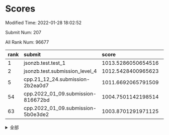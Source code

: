 # Scores

Modified Time: 2022-01-28 18:02:52

Submit Num: 207

All Rank Num: 96677

| rank |               submit               |       score        |       sigma        | pk_num |
| :--- | :--------------------------------- | :----------------- | :----------------- | :----- |
| 1    | jsonzb.test.test_1                 | 1013.5286050654516 | 0.8050798364884925 | 1871   |
| 2    | jsonzb.test.submission_level_4     | 1012.5428400965623 | 0.8012815083018815 | 1871   |
| 5    | cpp.21_12_24.submission-2b2ea0d7   | 1011.6692065791509 | 0.7645671321523616 | 1868   |
| 54   | cpp.2022_01_09.submission-816672bd | 1004.7501142198514 | 0.7145323562573215 | 1869   |
| 63   | cpp.2022_01_09.submission-5b0e3de2 | 1003.8701291971125 | 0.7136132080973431 | 1869   |


<details>
<summary>全部</summary>

| rank |                 submit                 |       score        |       sigma        | pk_num |
| :--- | :------------------------------------- | :----------------- | :----------------- | :----- |
| 1    | jsonzb.test.test_1                     | 1013.5286050654516 | 0.8050798364884925 | 1871   |
| 2    | jsonzb.test.submission_level_4         | 1012.5428400965623 | 0.8012815083018815 | 1871   |
| 3    | gobigger.level_3.submission_level_3_5  | 1011.907853533299  | 0.7748184376322217 | 1873   |
| 4    | gobigger.level_3.submission_level_3_13 | 1011.7443545514236 | 0.7656850997875948 | 1865   |
| 5    | cpp.21_12_24.submission-2b2ea0d7       | 1011.6692065791509 | 0.7645671321523616 | 1868   |
| 6    | gobigger.level_3.submission_level_3_9  | 1011.4887169713672 | 0.7752802300939896 | 1870   |
| 7    | gobigger.level_3.submission_level_3_25 | 1011.240487480012  | 0.7613591521245764 | 1867   |
| 8    | gobigger.level_3.submission_level_3_2  | 1010.9101096661742 | 0.7541770467010656 | 1867   |
| 9    | gobigger.level_3.submission_level_3_27 | 1010.8702573569964 | 0.7547568419025228 | 1871   |
| 10   | gobigger.level_3.submission_level_3_31 | 1010.8514808038328 | 0.7886452160058892 | 1869   |
| 11   | gobigger.level_3.submission_level_3_21 | 1010.7671838017455 | 0.7505166633096733 | 1863   |
| 12   | gobigger.level_3.submission_level_3_39 | 1010.6486270911806 | 0.7689355753963047 | 1867   |
| 13   | gobigger.level_3.submission_level_3_32 | 1010.4217867158698 | 0.770683758479699  | 1871   |
| 14   | gobigger.level_3.submission_level_3_0  | 1010.3734450375019 | 0.7550972004530762 | 1868   |
| 15   | gobigger.level_3.submission_level_3_8  | 1010.2738999684735 | 0.7494468299554121 | 1875   |
| 16   | gobigger.level_3.submission_level_3_6  | 1010.194878730707  | 0.7699130714605029 | 1872   |
| 17   | gobigger.level_3.submission_level_3_7  | 1010.1546942080655 | 0.7599044097161639 | 1859   |
| 18   | gobigger.level_3.submission_level_3_42 | 1010.0780618891868 | 0.7658045469588363 | 1865   |
| 19   | gobigger.level_3.submission_level_3_17 | 1010.0722421683533 | 0.7687177469731942 | 1868   |
| 20   | gobigger.level_3.submission_level_3_15 | 1010.0289356287757 | 0.7568678798700148 | 1871   |
| 21   | gobigger.level_3.submission_level_3_47 | 1009.9295467587785 | 0.7491714561929295 | 1871   |
| 22   | gobigger.level_3.submission_level_3_49 | 1009.9261535639338 | 0.7735580243180418 | 1869   |
| 23   | gobigger.level_3.submission_level_3_29 | 1009.8699853130813 | 0.7831440246721448 | 1868   |
| 24   | gobigger.level_3.submission_level_3_43 | 1009.8492261905575 | 0.7642461224363954 | 1871   |
| 25   | gobigger.level_3.submission_level_3_34 | 1009.7994236330123 | 0.7646302019418616 | 1871   |
| 26   | gobigger.level_3.submission_level_3_20 | 1009.7936691965994 | 0.7662532503490351 | 1870   |
| 27   | gobigger.level_3.submission_level_3_28 | 1009.7182548752564 | 0.7361937801431713 | 1865   |
| 28   | gobigger.level_3.submission_level_3_10 | 1009.7066860060497 | 0.7497497437904903 | 1866   |
| 29   | gobigger.level_3.submission_level_3_19 | 1009.6902624658902 | 0.7583771246629317 | 1868   |
| 30   | gobigger.level_3.submission_level_3_11 | 1009.6414168061233 | 0.7551770291084327 | 1873   |
| 31   | gobigger.level_3.submission_level_3_40 | 1009.6350272002453 | 0.7554820279227197 | 1868   |
| 32   | gobigger.level_3.submission_level_3_16 | 1009.6268443710841 | 0.7525764580947409 | 1867   |
| 33   | gobigger.level_3.submission_level_3_35 | 1009.5768046617072 | 0.7566225288908824 | 1869   |
| 34   | gobigger.level_3.submission_level_3_26 | 1009.5752322568309 | 0.7437905733287772 | 1865   |
| 35   | gobigger.level_3.submission_level_3_3  | 1009.5604063805687 | 0.7682917842653667 | 1867   |
| 36   | gobigger.level_3.submission_level_3_18 | 1009.4309605234498 | 0.7632791902102226 | 1871   |
| 37   | gobigger.level_3.submission_level_3_45 | 1009.3824860152733 | 0.7754290744022101 | 1862   |
| 38   | gobigger.level_3.submission_level_3_1  | 1009.3173259968046 | 0.7538118039055265 | 1870   |
| 39   | gobigger.level_3.submission_level_3_12 | 1009.3124158572641 | 0.7521342959397996 | 1871   |
| 40   | gobigger.level_3.submission_level_3_14 | 1009.2517215427871 | 0.762401470762176  | 1868   |
| 41   | gobigger.level_3.submission_level_3_36 | 1009.2439661456967 | 0.7362314442733252 | 1872   |
| 42   | gobigger.level_3.submission_level_3_23 | 1009.23532406434   | 0.7459273167852091 | 1870   |
| 43   | gobigger.level_3.submission_level_3_38 | 1009.0405977222333 | 0.7559354409923342 | 1870   |
| 44   | gobigger.level_3.submission_level_3_24 | 1009.0053217630269 | 0.7442603344506168 | 1865   |
| 45   | gobigger.level_3.submission_level_3_30 | 1008.8803855521758 | 0.7375385919045527 | 1868   |
| 46   | gobigger.level_3.submission_level_3_22 | 1008.8748703828187 | 0.760984305201784  | 1872   |
| 47   | gobigger.level_3.submission_level_3_44 | 1008.790868222412  | 0.7438937010977459 | 1869   |
| 48   | gobigger.level_3.submission_level_3_4  | 1008.6876432616803 | 0.7462719540118343 | 1870   |
| 49   | gobigger.level_3.submission_level_3_37 | 1008.6272335508845 | 0.7371152023442036 | 1868   |
| 50   | gobigger.level_3.submission_level_3_46 | 1008.510368257638  | 0.7375562214205248 | 1868   |
| 51   | gobigger.level_3.submission_level_3_48 | 1008.5082355715142 | 0.7502606260202228 | 1867   |
| 52   | gobigger.level_3.submission_level_3_41 | 1008.3759897122841 | 0.7363545725252487 | 1863   |
| 53   | gobigger.level_3.submission_level_3_33 | 1007.9627265234215 | 0.7365168837130348 | 1870   |
| 54   | cpp.2022_01_09.submission-816672bd     | 1004.7501142198514 | 0.7145323562573215 | 1869   |
| 55   | gobigger.level_1.submission_level_1_15 | 1004.702318607979  | 0.7086466186702527 | 1869   |
| 56   | gobigger.level_1.submission_level_1_6  | 1004.5277680201226 | 0.7168473578248072 | 1871   |
| 57   | gobigger.level_1.submission_level_1_5  | 1004.5118963205232 | 0.7237956675084268 | 1864   |
| 58   | gobigger.level_1.submission_level_1_36 | 1004.5031326384042 | 0.7227561796462446 | 1872   |
| 59   | gobigger.level_1.submission_level_1_32 | 1004.4863957049718 | 0.7155809522821756 | 1865   |
| 60   | gobigger.level_1.submission_level_1_21 | 1004.2003211318716 | 0.7182423591853736 | 1873   |
| 61   | gobigger.level_1.submission_level_1_7  | 1004.0356138240272 | 0.7085220453638865 | 1865   |
| 62   | gobigger.level_1.submission_level_1_1  | 1003.9499940465547 | 0.717394557735725  | 1867   |
| 63   | cpp.2022_01_09.submission-5b0e3de2     | 1003.8701291971125 | 0.7136132080973431 | 1869   |
| 64   | gobigger.level_1.submission_level_1_0  | 1003.8470801682763 | 0.7171061366796275 | 1868   |
| 65   | gobigger.level_1.submission_level_1_20 | 1003.8296690823487 | 0.7280962812124517 | 1872   |
| 66   | gobigger.level_1.submission_level_1_34 | 1003.7308871184844 | 0.7051161005076699 | 1869   |
| 67   | gobigger.level_1.submission_level_1_16 | 1003.6917459877593 | 0.7198778077526783 | 1864   |
| 68   | gobigger.level_1.submission_level_1_9  | 1003.6596316826243 | 0.7093116635699522 | 1868   |
| 69   | gobigger.level_1.submission_level_1_2  | 1003.6492317762171 | 0.7160101257175177 | 1872   |
| 70   | gobigger.level_1.submission_level_1_28 | 1003.6234317465634 | 0.7211009849908502 | 1868   |
| 71   | gobigger.level_1.submission_level_1_12 | 1003.5952714278457 | 0.7198869708390205 | 1870   |
| 72   | gobigger.level_1.submission_level_1_43 | 1003.584857618896  | 0.7153634959341227 | 1865   |
| 73   | gobigger.level_1.submission_level_1_3  | 1003.5559199200865 | 0.7186291645416201 | 1865   |
| 74   | gobigger.level_1.submission_level_1_37 | 1003.5410818314479 | 0.7079737900830215 | 1870   |
| 75   | gobigger.level_1.submission_level_1_18 | 1003.5081618596145 | 0.7086760603756804 | 1870   |
| 76   | gobigger.level_1.submission_level_1_48 | 1003.4246532794547 | 0.7157784162178982 | 1869   |
| 77   | gobigger.level_1.submission_level_1_11 | 1003.3990700379293 | 0.7253824394889182 | 1865   |
| 78   | gobigger.level_1.submission_level_1_46 | 1003.3617530557785 | 0.7085401141510871 | 1864   |
| 79   | gobigger.level_1.submission_level_1_19 | 1003.3345001557639 | 0.7162344130333685 | 1871   |
| 80   | gobigger.level_1.submission_level_1_39 | 1003.3124807349205 | 0.7139396747906857 | 1872   |
| 81   | gobigger.level_1.submission_level_1_13 | 1003.2385971522415 | 0.7126215919744319 | 1868   |
| 82   | gobigger.level_1.submission_level_1_45 | 1003.2286784796444 | 0.7058899060878578 | 1871   |
| 83   | gobigger.level_1.submission_level_1_24 | 1003.190690662525  | 0.710677627588664  | 1867   |
| 84   | gobigger.level_1.submission_level_1_33 | 1003.1790708550384 | 0.726305068713656  | 1866   |
| 85   | gobigger.level_1.submission_level_1_25 | 1003.0726495162008 | 0.7168907557967618 | 1865   |
| 86   | gobigger.level_1.submission_level_1_8  | 1002.9769303780433 | 0.7170779418134949 | 1861   |
| 87   | gobigger.level_1.submission_level_1_40 | 1002.9746888225204 | 0.7038109862474325 | 1870   |
| 88   | gobigger.level_1.submission_level_1_29 | 1002.9502756451997 | 0.7124713570402608 | 1868   |
| 89   | gobigger.level_1.submission_level_1_49 | 1002.8880456787883 | 0.7155034415960341 | 1867   |
| 90   | gobigger.level_1.submission_level_1_35 | 1002.8673299995478 | 0.7208899120171475 | 1872   |
| 91   | gobigger.level_1.submission_level_1_42 | 1002.7880140539703 | 0.7132557580900344 | 1871   |
| 92   | gobigger.level_1.submission_level_1_23 | 1002.7070464599557 | 0.7146599533824302 | 1868   |
| 93   | gobigger.level_1.submission_level_1_22 | 1002.7062934311841 | 0.7142622318984353 | 1866   |
| 94   | gobigger.level_1.submission_level_1_27 | 1002.6665841908606 | 0.7140554741033881 | 1873   |
| 95   | gobigger.level_1.submission_level_1_41 | 1002.6618596358838 | 0.7129165980990332 | 1867   |
| 96   | gobigger.level_1.submission_level_1_30 | 1002.5629617265691 | 0.7238746471408608 | 1866   |
| 97   | gobigger.level_1.submission_level_1_26 | 1002.5275909010345 | 0.7178043097624894 | 1875   |
| 98   | gobigger.level_1.submission_level_1_17 | 1002.4773604905705 | 0.7131262294028987 | 1864   |
| 99   | gobigger.level_1.submission_level_1_44 | 1002.4309606014248 | 0.7124723761887413 | 1871   |
| 100  | gobigger.level_1.submission_level_1_10 | 1002.2620655187395 | 0.7126443111632212 | 1864   |
| 101  | gobigger.level_1.submission_level_1_14 | 1002.2373862564849 | 0.7082859030469272 | 1860   |
| 102  | gobigger.level_1.submission_level_1_31 | 1001.9313517500275 | 0.7223583395587566 | 1868   |
| 103  | gobigger.level_1.submission_level_1_47 | 1001.7236867558953 | 0.7160714671332215 | 1870   |
| 104  | gobigger.level_1.submission_level_1_4  | 1001.1348039781086 | 0.7102268652082623 | 1871   |
| 105  | gobigger.level_1.submission_level_1_38 | 1000.7955014780925 | 0.7113635333688538 | 1869   |
| 106  | gobigger.random.submission_random_27   | 997.3980512544389  | 0.699641457546529  | 1868   |
| 107  | gobigger.random.submission_random_16   | 997.2699300844638  | 0.712930410621874  | 1866   |
| 108  | gobigger.random.submission_random_28   | 997.1858628367938  | 0.7052925168117923 | 1866   |
| 109  | gobigger.random.submission_random_38   | 997.1767693487585  | 0.6971855924067274 | 1865   |
| 110  | gobigger.random.submission_random_10   | 997.1707931768632  | 0.7018343292336228 | 1864   |
| 111  | gobigger.random.submission_random_18   | 996.9509055355578  | 0.6977868588743245 | 1866   |
| 112  | gobigger.random.submission_random_36   | 996.9012232129635  | 0.7070837962209428 | 1871   |
| 113  | gobigger.random.submission_random_41   | 996.8585726411611  | 0.7068597192754722 | 1867   |
| 114  | gobigger.random.submission_random_45   | 996.8127043362389  | 0.7007601732348625 | 1867   |
| 115  | gobigger.random.submission_random_9    | 996.7838189605427  | 0.7157681742181936 | 1872   |
| 116  | gobigger.random.submission_random_39   | 996.6594862046499  | 0.7041685533755078 | 1870   |
| 117  | gobigger.random.submission_random_5    | 996.5847320606931  | 0.7117930854726693 | 1866   |
| 118  | gobigger.random.submission_random_23   | 996.4299244045652  | 0.7081326009639499 | 1867   |
| 119  | gobigger.random.submission_random_14   | 996.4103645531078  | 0.7066595987433233 | 1867   |
| 120  | gobigger.random.submission_random_19   | 996.3993882026846  | 0.711447558718217  | 1868   |
| 121  | gobigger.random.submission_random_21   | 996.2279877929874  | 0.7052839344725642 | 1869   |
| 122  | gobigger.random.submission_random_37   | 996.1700965366629  | 0.7078348644554074 | 1871   |
| 123  | gobigger.random.submission_random_24   | 996.1601221065412  | 0.7171752924876228 | 1869   |
| 124  | gobigger.random.submission_random_34   | 996.0848510770346  | 0.7082889842831191 | 1866   |
| 125  | gobigger.random.submission_random_29   | 996.0442413118218  | 0.7055379231678399 | 1868   |
| 126  | gobigger.random.submission_random_8    | 995.9975765063508  | 0.7138413550700006 | 1861   |
| 127  | gobigger.random.submission_random_0    | 995.9335070162242  | 0.7044193227210722 | 1870   |
| 128  | gobigger.random.submission_random_44   | 995.9135889122969  | 0.7099700774522316 | 1873   |
| 129  | gobigger.random.submission_random_22   | 995.873446717684   | 0.7275973860449698 | 1870   |
| 130  | gobigger.random.submission_random_40   | 995.8095444478056  | 0.708648062654239  | 1869   |
| 131  | gobigger.random.submission_random_43   | 995.8094921237308  | 0.6998081458779799 | 1870   |
| 132  | gobigger.random.submission_random_11   | 995.7792216597346  | 0.70740397757981   | 1879   |
| 133  | gobigger.random.submission_random_42   | 995.7784940658051  | 0.7055316630778067 | 1867   |
| 134  | gobigger.random.submission_random_17   | 995.7634474082417  | 0.7115202103135765 | 1866   |
| 135  | gobigger.random.submission_random_31   | 995.7420844473538  | 0.7059495660174018 | 1868   |
| 136  | gobigger.random.submission_random_26   | 995.7280075124297  | 0.7038634533722417 | 1865   |
| 137  | gobigger.random.submission_random_12   | 995.7180927928026  | 0.7169514654698345 | 1865   |
| 138  | gobigger.random.submission_random_7    | 995.6968576249743  | 0.7183546811276502 | 1869   |
| 139  | gobigger.random.submission_random_46   | 995.6344138561813  | 0.7169987476158171 | 1865   |
| 140  | gobigger.random.submission_random_30   | 995.6118606612307  | 0.7093427922152831 | 1874   |
| 141  | gobigger.random.submission_random_6    | 995.5839004835541  | 0.697857918493828  | 1869   |
| 142  | gobigger.random.submission_random_49   | 995.4143044673248  | 0.7175369812997797 | 1866   |
| 143  | gobigger.random.submission_random_25   | 995.3676149281239  | 0.7027927234598846 | 1869   |
| 144  | gobigger.random.submission_random_4    | 995.3346370275785  | 0.727962813553677  | 1874   |
| 145  | gobigger.random.submission_random_2    | 995.2775678930684  | 0.7063058398108241 | 1868   |
| 146  | gobigger.random.submission_random_35   | 995.2768425126712  | 0.7116849166697563 | 1868   |
| 147  | gobigger.random.submission_random_48   | 995.2728330188739  | 0.7073832848934479 | 1869   |
| 148  | gobigger.random.submission_random_1    | 995.2171817440965  | 0.7098840046511545 | 1864   |
| 149  | gobigger.random.submission_random_13   | 995.1889521598083  | 0.71735997080346   | 1875   |
| 150  | gobigger.random.submission_random_47   | 995.1156294278998  | 0.7036772583802814 | 1865   |
| 151  | gobigger.random.submission_random_20   | 995.1013097439815  | 0.7081872770788848 | 1870   |
| 152  | gobigger.random.submission_random_33   | 995.0418664142562  | 0.7090787642511454 | 1870   |
| 153  | gobigger.random.submission_random_15   | 995.0161217159532  | 0.7057467190837897 | 1869   |
| 154  | gobigger.random.submission_random_3    | 994.9966754942733  | 0.7216437755043085 | 1866   |
| 155  | gobigger.level_2.submission_level_2_15 | 994.8025011085257  | 0.747069311869752  | 1864   |
| 156  | gobigger.random.submission_random_32   | 994.7615546472733  | 0.7184149812834318 | 1861   |
| 157  | gobigger.level_2.submission_level_2_17 | 993.9767169316154  | 0.7259377459912525 | 1871   |
| 158  | gobigger.level_2.submission_level_2_32 | 993.8329064038423  | 0.7437010399176683 | 1871   |
| 159  | gobigger.level_2.submission_level_2_25 | 993.4252355841145  | 0.7308165400514445 | 1871   |
| 160  | gobigger.level_2.submission_level_2_40 | 993.4224256592847  | 0.7257835894094049 | 1869   |
| 161  | gobigger.level_2.submission_level_2_1  | 993.2392641143917  | 0.7332848586376567 | 1874   |
| 162  | gobigger.level_2.submission_level_2_23 | 993.1831885063606  | 0.7222399919707899 | 1872   |
| 163  | gobigger.level_2.submission_level_2_48 | 993.1659670749791  | 0.7435895427627782 | 1872   |
| 164  | gobigger.level_2.submission_level_2_46 | 993.1184401932709  | 0.7257078465398202 | 1867   |
| 165  | gobigger.level_2.submission_level_2_4  | 993.0769351085847  | 0.7434681784193996 | 1867   |
| 166  | gobigger.level_2.submission_level_2_22 | 993.0076254417519  | 0.7438998898799357 | 1868   |
| 167  | gobigger.level_2.submission_level_2_26 | 992.9460862170572  | 0.7303281760980846 | 1865   |
| 168  | gobigger.level_2.submission_level_2_3  | 992.9068346283218  | 0.7428557825245886 | 1868   |
| 169  | gobigger.level_2.submission_level_2_37 | 992.7393260440947  | 0.7515236129240653 | 1868   |
| 170  | gobigger.level_2.submission_level_2_0  | 992.7108536761525  | 0.7386024483696159 | 1864   |
| 171  | gobigger.level_2.submission_level_2_39 | 992.68550081072    | 0.7464195802805901 | 1866   |
| 172  | gobigger.level_2.submission_level_2_19 | 992.6474800671554  | 0.75207879569073   | 1868   |
| 173  | gobigger.level_2.submission_level_2_31 | 992.5413497787649  | 0.7325455681221894 | 1868   |
| 174  | gobigger.level_2.submission_level_2_34 | 992.5410449816378  | 0.7315618686773906 | 1872   |
| 175  | gobigger.level_2.submission_level_2_18 | 992.5246821161267  | 0.7511736165976415 | 1863   |
| 176  | gobigger.level_2.submission_level_2_6  | 992.5215277174453  | 0.7566025028385116 | 1864   |
| 177  | gobigger.level_2.submission_level_2_42 | 992.4936170908774  | 0.7472718003931937 | 1872   |
| 178  | gobigger.level_2.submission_level_2_41 | 992.4719297378044  | 0.7561132589537918 | 1864   |
| 179  | gobigger.level_2.submission_level_2_27 | 992.2901329202197  | 0.7421640119149907 | 1870   |
| 180  | gobigger.level_2.submission_level_2_49 | 992.2623295107384  | 0.7495886058996248 | 1872   |
| 181  | gobigger.level_2.submission_level_2_14 | 992.2447462754377  | 0.753115563365562  | 1870   |
| 182  | gobigger.level_2.submission_level_2_10 | 992.2431685365285  | 0.7566407678803218 | 1871   |
| 183  | gobigger.level_2.submission_level_2_20 | 992.2199426874201  | 0.7421882940279797 | 1867   |
| 184  | gobigger.level_2.submission_level_2_36 | 992.2090280703621  | 0.7529435217591426 | 1870   |
| 185  | gobigger.level_2.submission_level_2_16 | 992.1379898081229  | 0.7386371319003405 | 1865   |
| 186  | gobigger.level_2.submission_level_2_9  | 992.0782406084986  | 0.7487907526965206 | 1866   |
| 187  | gobigger.level_2.submission_level_2_29 | 991.948491940504   | 0.7466066414843704 | 1864   |
| 188  | gobigger.level_2.submission_level_2_24 | 991.9311211056306  | 0.7684409847076502 | 1865   |
| 189  | gobigger.level_2.submission_level_2_30 | 991.7627476871901  | 0.7435810592597853 | 1871   |
| 190  | gobigger.level_2.submission_level_2_2  | 991.7289526297044  | 0.7422034829589366 | 1870   |
| 191  | gobigger.level_2.submission_level_2_33 | 991.7228921338926  | 0.758693974992909  | 1864   |
| 192  | gobigger.level_2.submission_level_2_28 | 991.585565457738   | 0.7538524385380436 | 1865   |
| 193  | gobigger.level_2.submission_level_2_44 | 991.3909548000545  | 0.762971044755611  | 1866   |
| 194  | gobigger.level_2.submission_level_2_47 | 991.3736693373581  | 0.7433029994736503 | 1868   |
| 195  | gobigger.level_2.submission_level_2_38 | 991.3202801180779  | 0.7516166056836577 | 1866   |
| 196  | gobigger.level_2.submission_level_2_8  | 991.2982335701513  | 0.7508481130107005 | 1873   |
| 197  | gobigger.level_2.submission_level_2_13 | 991.2717794614617  | 0.748016030400693  | 1867   |
| 198  | gobigger.level_2.submission_level_2_35 | 991.2702124546312  | 0.744154971686736  | 1870   |
| 199  | gobigger.level_2.submission_level_2_45 | 991.2042721071786  | 0.7510110089882682 | 1868   |
| 200  | gobigger.level_2.submission_level_2_12 | 991.1982768505047  | 0.7769953748278159 | 1864   |
| 201  | gobigger.level_2.submission_level_2_43 | 991.0229117301892  | 0.7515919015862644 | 1868   |
| 202  | gobigger.level_2.submission_level_2_21 | 989.9844540556244  | 0.7650135835044518 | 1870   |
| 203  | gobigger.level_2.submission_level_2_7  | 989.8874810757594  | 0.7642503117150923 | 1862   |
| 204  | gobigger.level_2.submission_level_2_11 | 989.8046819703544  | 0.7752775001768771 | 1865   |
| 205  | gobigger.level_2.submission_level_2_5  | 989.5713130093992  | 0.772906163751566  | 1868   |
| 206  | gobigger.none.submission_none_1        | 977.2164747978259  | 1.2361481610778071 | 1868   |
| 207  | gobigger.none.submission_none_0        | 976.2161017308559  | 1.3493018559257506 | 1866   |

</details>